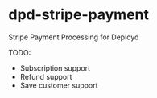 dpd-stripe-payment
==================

Stripe Payment Processing for Deployd

TODO:
- Subscription support
- Refund support
- Save customer support
